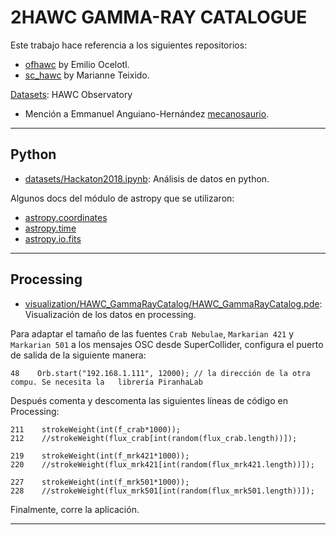 # 2HAWC GAMMA-RAY CATALOGUE

Este trabajo hace referencia a los siguientes repositorios:

  * [ofhawc](https://github.com/EmilioOcelotl/ofhawc) by Emilio Ocelotl.
  * [sc_hawc](https://github.com/marianneteixido/sc_hawc) by Marianne Teixido.

[Datasets](https://data.hawc-observatory.org/datasets.php): HAWC Observatory

  * Mención a Emmanuel Anguiano-Hernández [mecanosaurio](https://github.com/mecanosaurio).

---

## Python

  * [datasets/Hackaton2018.ipynb](datasets/Hackaton2018.ipynb): Análisis de datos en python.

Algunos docs del módulo de astropy que se utilizaron:

  * [astropy.coordinates](http://docs.astropy.org/en/stable/coordinates/index.html)
  * [astropy.time](http://docs.astropy.org/en/stable/time/index.html)
  * [astropy.io.fits](http://docs.astropy.org/en/stable/io/fits/)

---

## Processing

  * [visualization/HAWC_GammaRayCatalog/HAWC_GammaRayCatalog.pde](visualization/HAWC_GammaRayCatalog/HAWC_GammaRayCatalog.pde): Visualización de los datos en processing.

Para adaptar el tamaño de las fuentes `Crab Nebulae`, `Markarian 421` y `Markarian 501` a los mensajes OSC desde SuperCollider, configura el puerto de salida de la siguiente manera:

```
48    Orb.start("192.168.1.111", 12000); // la dirección de la otra compu. Se necesita la   librería PiranhaLab
```

Después comenta y descomenta las siguientes líneas de código en Processing:

```
211    strokeWeight(int(f_crab*1000));
212    //strokeWeight(flux_crab[int(random(flux_crab.length))]);

219    strokeWeight(int(f_mrk421*1000));
220    //strokeWeight(flux_mrk421[int(random(flux_mrk421.length))]);

227    strokeWeight(int(f_mrk501*1000));
228    //strokeWeight(flux_mrk501[int(random(flux_mrk501.length))]);
```

Finalmente, corre la aplicación.

---
